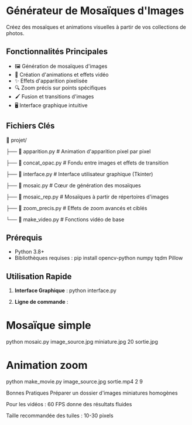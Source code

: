# Générateur de Mosaïques d'Images

Créez des mosaïques et animations visuelles à partir de vos collections de photos.

## Fonctionnalités Principales

- 🖼️ Génération de mosaïques d'images
- 🎥 Création d'animations et effets vidéo
- ✨ Effets d'apparition pixelisée
- 🔍 Zoom précis sur points spécifiques
- 🖌️ Fusion et transitions d'images
- 🖥️ Interface graphique intuitive

## Fichiers Clés

📂 projet/

├── 📄 apparition.py # Animation d'apparition pixel par pixel

├── 📄 concat_opac.py # Fondu entre images et effets de transition

├── 📄 interface.py # Interface utilisateur graphique (Tkinter)

├── 📄 mosaic.py # Cœur de génération des mosaïques

├── 📄 mosaic_rep.py # Mosaïques à partir de répertoires d'images

├── 📄 zoom_precis.py # Effets de zoom avancés et ciblés

└── 📄 make_video.py # Fonctions vidéo de base

## Prérequis

- Python 3.8+
- Bibliothèques requises :
pip install opencv-python numpy tqdm Pillow

## Utilisation Rapide

1. **Interface Graphique** : python interface.py

2. **Ligne de commande** :
# Mosaïque simple
python mosaic.py image_source.jpg miniature.jpg 20 sortie.jpg

# Animation zoom
python make_movie.py image_source.jpg sortie.mp4 2 9


Bonnes Pratiques
Préparer un dossier d'images miniatures homogènes

Pour les vidéos : 60 FPS donne des résultats fluides

Taille recommandée des tuiles : 10-30 pixels


